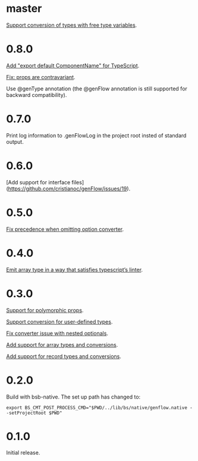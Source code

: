 # master
  [Support conversion of types with free type variables](https://github.com/cristianoc/genFlow/issues/35).

# 0.8.0
  [Add "export default ComponentName" for TypeScript](https://github.com/cristianoc/genFlow/issues/21).
  
  [Fix: props are contravariant](https://github.com/cristianoc/genFlow/issues/22).

  Use @genType annotation (the @genFlow annotation is still supported for
  backward compatibility).

# 0.7.0
  Print log information to .genFlowLog in the project root insted of standard output.

# 0.6.0

[Add support for interface files] (https://github.com/cristianoc/genFlow/issues/19).

# 0.5.0

[Fix precedence when omitting option converter](https://github.com/cristianoc/genFlow/commit/ac2ad1ba278960ef906e97642d01e0e45f980c34).

# 0.4.0

[Emit array type in a way that satisfies typescript’s linter](https://github.com/cristianoc/genFlow/commit/4e6674d35a4f85c2a98a7a8eb29367008245537c).

# 0.3.0

[Support for polymorphic props](https://github.com/cristianoc/genFlow/issues/15).

[Support conversion for user-defined types](https://github.com/cristianoc/genFlow/issues/16).

[Fix converter issue with nested optionals](https://github.com/cristianoc/genFlow/commit/55e0360eaba1b22e02878ebd4dfe74e05f272601).

[Add support for array types and conversions](https://github.com/cristianoc/genFlow/issues/17).

[Add support for record types and conversions](https://github.com/cristianoc/genFlow/issues/18).

# 0.2.0

Build with bsb-native.
The set up path has changed to:

```
export BS_CMT_POST_PROCESS_CMD="$PWD/../lib/bs/native/genflow.native --setProjectRoot $PWD"
```

# 0.1.0

Initial release.